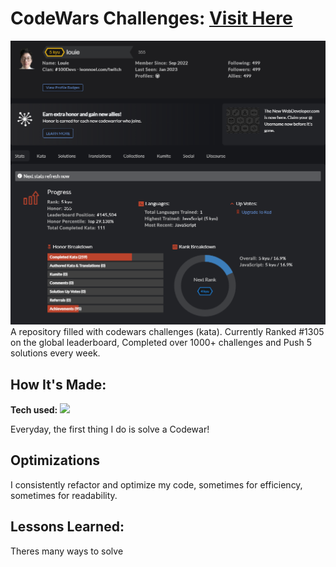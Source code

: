 # CodeWars Challenges: <a target="_blank" href="https://www.codewars.com/users/Iouie" >Visit Here</a> 

![alt tag](https://github.com/Iouie/CodeWars/blob/main/ss.png)
A repository filled with codewars challenges (kata). Currently Ranked #1305 on the global leaderboard, Completed over 1000+ challenges and Push 5 solutions every week.

## How It's Made:

**Tech used:** <img src="https://img.shields.io/static/v1?label=|&message=JAVASCRIPT&color=3c7f5d&style=plastic&logo=javascript"/>

Everyday, the first thing I do is solve a Codewar! 

## Optimizations

I consistently refactor and optimize my code, sometimes for efficiency, sometimes for readability. 

## Lessons Learned:

Theres many ways to solve
